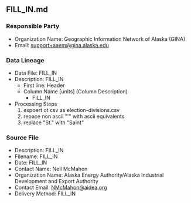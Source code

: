 ## FILL_IN.md

### Responsible Party
  * Organization Name: Geographic Information Network of Alaska (GINA)
  * Email: support+aaem@gina.alaska.edu

### Data Lineage
  * Data File: FILL_IN
  * Description: FILL_IN
    * First line: Header
    * Column Name [units] (Column Description)
      * FILL_IN
  * Processing Steps
    1. expoert ot csv as election-divisions.csv
    2. repace non ascii "'" with ascii equivalents 
    3. replace "St." with "Saint"
    

### Source File
  * Description: FILL_IN
  * Filename: FILL_IN
  * Date: FILL_IN
  * Contact Name: Neil McMahon
  * Organization Name: Alaska Energy Authority/Alaska Industrial Development and Export Authority
  * Contact Email: NMcMahon@aidea.org
  * Delivery Method: FILL_IN
